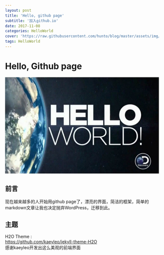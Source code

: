 ```yaml
---
layout: post
title: 'Hello, github page'
subtitle: '加入github.io'
date: 2017-11-08
categories: HelloWorld
cover: 'https://raw.githubusercontent.com/hunto/blog/master/assets/img/2017-11-08-Hello%2Cgithub%20page/img1.jpg'
tags: HelloWorld
---
```



Hello, Github page
==================
![](https://raw.githubusercontent.com/hunto/blog/master/assets/img/2017-11-08-Hello%2Cgithub%20page/img1.jpg)

前言
----
现在越来越多的人开始用github page了，漂亮的界面，简洁的框架，简单的markdown文章让我也决定抛弃WordPress，迁移到此。

主题
----
H2O Theme :  
https://github.com/kaeyleo/jekyll-theme-H2O  
感谢kaeyleo开发出这么美观的前端界面  

